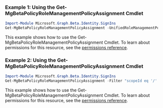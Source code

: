 ### Example 1: Using the Get-MgBetaPolicyRoleManagementPolicyAssignment Cmdlet
```powershell
Import-Module Microsoft.Graph.Beta.Identity.SignIns
Get-MgBetaPolicyRoleManagementPolicyAssignment -UnifiedRoleManagementPolicyAssignmentId $unifiedRoleManagementPolicyAssignmentId
```
This example shows how to use the Get-MgBetaPolicyRoleManagementPolicyAssignment Cmdlet.
To learn about permissions for this resource, see the [permissions reference](/graph/permissions-reference).
### Example 2: Using the Get-MgBetaPolicyRoleManagementPolicyAssignment Cmdlet
```powershell
Import-Module Microsoft.Graph.Beta.Identity.SignIns
Get-MgBetaPolicyRoleManagementPolicyAssignment -Filter "scopeId eq '/' and scopeType eq 'Directory'" 
```
This example shows how to use the Get-MgBetaPolicyRoleManagementPolicyAssignment Cmdlet.
To learn about permissions for this resource, see the [permissions reference](/graph/permissions-reference).
